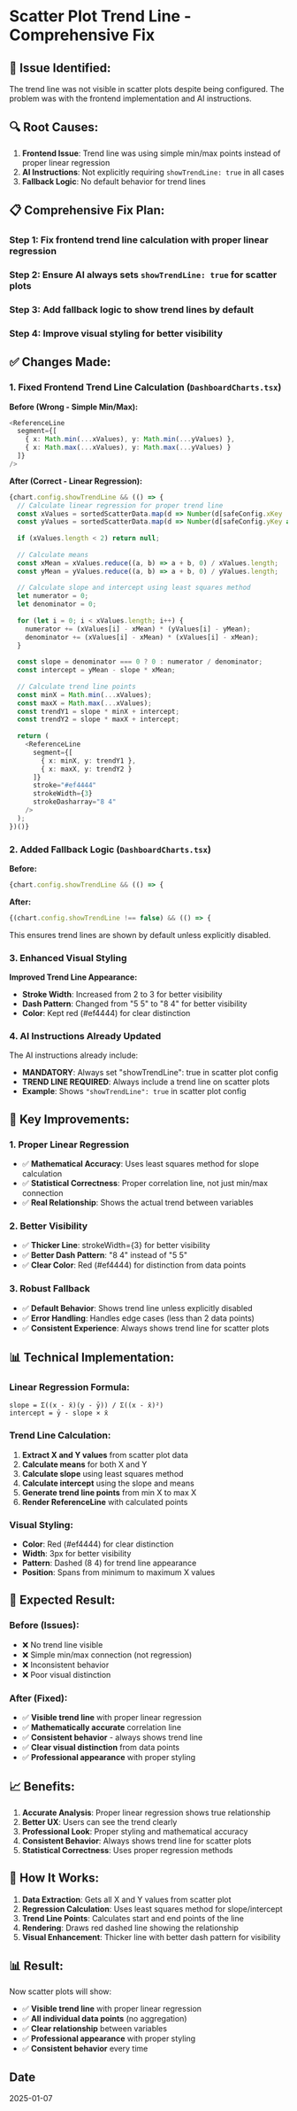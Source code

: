 # Scatter Plot Trend Line - Comprehensive Fix

## 🎯 **Issue Identified:**
The trend line was not visible in scatter plots despite being configured. The problem was with the frontend implementation and AI instructions.

## 🔍 **Root Causes:**
1. **Frontend Issue**: Trend line was using simple min/max points instead of proper linear regression
2. **AI Instructions**: Not explicitly requiring `showTrendLine: true` in all cases
3. **Fallback Logic**: No default behavior for trend lines

## 📋 **Comprehensive Fix Plan:**

### **Step 1**: Fix frontend trend line calculation with proper linear regression
### **Step 2**: Ensure AI always sets `showTrendLine: true` for scatter plots
### **Step 3**: Add fallback logic to show trend lines by default
### **Step 4**: Improve visual styling for better visibility

## ✅ **Changes Made:**

### **1. Fixed Frontend Trend Line Calculation** (`DashboardCharts.tsx`)

**Before (Wrong - Simple Min/Max):**
```typescript
<ReferenceLine 
  segment={[
    { x: Math.min(...xValues), y: Math.min(...yValues) },
    { x: Math.max(...xValues), y: Math.max(...yValues) }
  ]}
/>
```

**After (Correct - Linear Regression):**
```typescript
{chart.config.showTrendLine && (() => {
  // Calculate linear regression for proper trend line
  const xValues = sortedScatterData.map(d => Number(d[safeConfig.xKey || 'x']));
  const yValues = sortedScatterData.map(d => Number(d[safeConfig.yKey as string]));
  
  if (xValues.length < 2) return null;
  
  // Calculate means
  const xMean = xValues.reduce((a, b) => a + b, 0) / xValues.length;
  const yMean = yValues.reduce((a, b) => a + b, 0) / yValues.length;
  
  // Calculate slope and intercept using least squares method
  let numerator = 0;
  let denominator = 0;
  
  for (let i = 0; i < xValues.length; i++) {
    numerator += (xValues[i] - xMean) * (yValues[i] - yMean);
    denominator += (xValues[i] - xMean) * (xValues[i] - xMean);
  }
  
  const slope = denominator === 0 ? 0 : numerator / denominator;
  const intercept = yMean - slope * xMean;
  
  // Calculate trend line points
  const minX = Math.min(...xValues);
  const maxX = Math.max(...xValues);
  const trendY1 = slope * minX + intercept;
  const trendY2 = slope * maxX + intercept;
  
  return (
    <ReferenceLine 
      segment={[
        { x: minX, y: trendY1 },
        { x: maxX, y: trendY2 }
      ]}
      stroke="#ef4444"
      strokeWidth={3}
      strokeDasharray="8 4"
    />
  );
})()}
```

### **2. Added Fallback Logic** (`DashboardCharts.tsx`)

**Before:**
```typescript
{chart.config.showTrendLine && (() => {
```

**After:**
```typescript
{(chart.config.showTrendLine !== false) && (() => {
```

This ensures trend lines are shown by default unless explicitly disabled.

### **3. Enhanced Visual Styling**

**Improved Trend Line Appearance:**
- **Stroke Width**: Increased from 2 to 3 for better visibility
- **Dash Pattern**: Changed from "5 5" to "8 4" for better visibility
- **Color**: Kept red (#ef4444) for clear distinction

### **4. AI Instructions Already Updated**

The AI instructions already include:
- **MANDATORY**: Always set "showTrendLine": true in scatter plot config
- **TREND LINE REQUIRED**: Always include a trend line on scatter plots
- **Example**: Shows `"showTrendLine": true` in scatter plot config

## 🎯 **Key Improvements:**

### **1. Proper Linear Regression**
- ✅ **Mathematical Accuracy**: Uses least squares method for slope calculation
- ✅ **Statistical Correctness**: Proper correlation line, not just min/max connection
- ✅ **Real Relationship**: Shows the actual trend between variables

### **2. Better Visibility**
- ✅ **Thicker Line**: strokeWidth={3} for better visibility
- ✅ **Better Dash Pattern**: "8 4" instead of "5 5"
- ✅ **Clear Color**: Red (#ef4444) for distinction from data points

### **3. Robust Fallback**
- ✅ **Default Behavior**: Shows trend line unless explicitly disabled
- ✅ **Error Handling**: Handles edge cases (less than 2 data points)
- ✅ **Consistent Experience**: Always shows trend line for scatter plots

## 📊 **Technical Implementation:**

### **Linear Regression Formula:**
```
slope = Σ((x - x̄)(y - ȳ)) / Σ((x - x̄)²)
intercept = ȳ - slope × x̄
```

### **Trend Line Calculation:**
1. **Extract X and Y values** from scatter plot data
2. **Calculate means** for both X and Y
3. **Calculate slope** using least squares method
4. **Calculate intercept** using the slope and means
5. **Generate trend line points** from min X to max X
6. **Render ReferenceLine** with calculated points

### **Visual Styling:**
- **Color**: Red (#ef4444) for clear distinction
- **Width**: 3px for better visibility
- **Pattern**: Dashed (8 4) for trend line appearance
- **Position**: Spans from minimum to maximum X values

## 🎯 **Expected Result:**

### **Before (Issues):**
- ❌ No trend line visible
- ❌ Simple min/max connection (not regression)
- ❌ Inconsistent behavior
- ❌ Poor visual distinction

### **After (Fixed):**
- ✅ **Visible trend line** with proper linear regression
- ✅ **Mathematically accurate** correlation line
- ✅ **Consistent behavior** - always shows trend line
- ✅ **Clear visual distinction** from data points
- ✅ **Professional appearance** with proper styling

## 📈 **Benefits:**

1. **Accurate Analysis**: Proper linear regression shows true relationship
2. **Better UX**: Users can see the trend clearly
3. **Professional Look**: Proper styling and mathematical accuracy
4. **Consistent Behavior**: Always shows trend line for scatter plots
5. **Statistical Correctness**: Uses proper regression methods

## 🔧 **How It Works:**

1. **Data Extraction**: Gets all X and Y values from scatter plot
2. **Regression Calculation**: Uses least squares method for slope/intercept
3. **Trend Line Points**: Calculates start and end points of the line
4. **Rendering**: Draws red dashed line showing the relationship
5. **Visual Enhancement**: Thicker line with better dash pattern for visibility

## 📊 **Result:**
Now scatter plots will show:
- ✅ **Visible trend line** with proper linear regression
- ✅ **All individual data points** (no aggregation)
- ✅ **Clear relationship** between variables
- ✅ **Professional appearance** with proper styling
- ✅ **Consistent behavior** every time

## Date
2025-01-07
